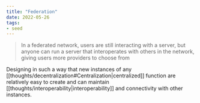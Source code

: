 ```yaml
---
title: "Federation"
date: 2022-05-26
tags:
- seed
---
```


> In a federated network, users are still interacting with a server, but anyone can run a server that interoperates with others in the network, giving users more providers to choose from

Designing in such a way that new instances of any [[thoughts/decentralization#Centralization|centralized]] function are relatively easy to create and can maintain [[thoughts/interoperability|interoperability]] and connectivity with other instances.